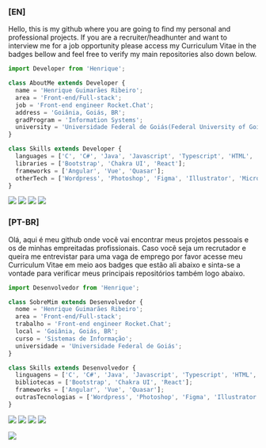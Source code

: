 ### [EN]
Hello, this is my github where you are going to find my personal and professional projects. If you are a recruiter/headhunter and want to interview me for a job opportunity please access my Curriculum Vitae in the badges bellow and feel free to verify my main repositories also down below.
```js
import Developer from 'Henrique';

class AboutMe extends Developer {
  name = 'Henrique Guimarães Ribeiro';
  area = 'Front-end/Full-stack';
  job = 'Front-end engineer Rocket.Chat';
  address = 'Goiânia, Goiás, BR';
  gradProgram = 'Information Systems';
  university = 'Universidade Federal de Goiás(Federal University of Goiás)';
}

class Skills extends Developer {
  languages = ['C', 'C#', 'Java', 'Javascript', 'Typescript', 'HTML', 'CSS', 'PHP'];
  libraries = ['Bootstrap', 'Chakra UI', 'React'];
  frameworks = ['Angular', 'Vue', 'Quasar'];
  otherTech = ['Wordpress', 'Photoshop', 'Figma', 'Illustrator', 'Microsoft Office']
}
```

<p align="left">
  <a href="mailto: henrique.jobs1@gmail.com" alt="Gmail" target="_blank">
  <img src="https://img.shields.io/badge/-Gmail-FF0000?style=flat-square&labelColor=FF0000&logo=gmail&logoColor=white&link=henrique.jobs1@gmail.com" /></a>

  <a href="https://linkedin.com/in/henrique-guimarães-ribeiro-a296a717a/" alt="Linkedin">
  <img src="https://img.shields.io/badge/-Linkedin-0e76a8?style=flat-square&logo=Linkedin&logoColor=white&link=linkedin.com/in/henrique-guimarães-ribeiro-a296a717a/" /></a>
  
  <a href="https://br.pinterest.com/henrique2538" alt="Pinterest">
  <img src="https://img.shields.io/badge/-Pinterest-E60023?style=flat-square&logo=Pinterest&logoColor=white&link=https://br.pinterest.com/henrique2538" /></a>
  
  <a href="https://rique223.github.io" alt="Curriculum Vitae">
  <img src="https://img.shields.io/badge/-Curriculum_Vitae-FFD700?style=flat-square&logoColor=white&link=rique223.github.io" /></a>
</p>  

### [PT-BR]
Olá, aqui é meu github onde você vai encontrar meus projetos pessoais e os de minhas empreitadas profissionais. Caso você seja um recrutador e queira me entrevistar para uma vaga de emprego por favor acesse meu Curriculum Vitae em meio aos badges que estão ali abaixo e sinta-se a vontade para verificar meus principais repositórios também logo abaixo.

```js
import Desenvolvedor from 'Henrique';

class SobreMim extends Desenvolvedor {
  nome = 'Henrique Guimarães Ribeiro';
  area = 'Front-end/Full-stack';
  trabalho = 'Front-end engineer Rocket.Chat';
  local = 'Goiânia, Goiás, BR';
  curso = 'Sistemas de Informação';
  universidade = 'Universidade Federal de Goiás';
}

class Skills extends Desenvolvedor {
  linguagens = ['C', 'C#', 'Java', 'Javascript', 'Typescript', 'HTML', 'CSS', 'PHP'];
  bibliotecas = ['Bootstrap', 'Chakra UI', 'React'];
  frameworks = ['Angular', 'Vue', 'Quasar'];
  outrasTecnologias = ['Wordpress', 'Photoshop', 'Figma', 'Illustrator', 'Microsoft Office']
}
```

<p align="left">
  <a href="mailto: henrique.jobs1@gmail.com" alt="Gmail" target="_blank">
  <img src="https://img.shields.io/badge/-Gmail-FF0000?style=flat-square&labelColor=FF0000&logo=gmail&logoColor=white&link=henrique.jobs1@gmail.com" /></a>

  <a href="https://linkedin.com/in/henrique-guimarães-ribeiro-a296a717a/" alt="Linkedin">
  <img src="https://img.shields.io/badge/-Linkedin-0e76a8?style=flat-square&logo=Linkedin&logoColor=white&link=linkedin.com/in/henrique-guimarães-ribeiro-a296a717a/" /></a>
  
  <a href="https://br.pinterest.com/henrique2538" alt="Pinterest">
  <img src="https://img.shields.io/badge/-Pinterest-E60023?style=flat-square&logo=Pinterest&logoColor=white&link=https://br.pinterest.com/henrique2538" /></a>
  
  <a href="https://rique223.github.io" alt="Curriculum Vitae">
  <img src="https://img.shields.io/badge/-Curriculum_Vitae-FFD700?style=flat-square&logoColor=white&link=rique223.github.io" /></a>
</p>  

![](https://hit.yhype.me/github/profile?user_id=43561537)
